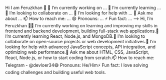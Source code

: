 Hi I am Feruzkhan 👋
🔭 I’m currently working on ...
🌱 I’m currently learning ...
👯 I’m looking to collaborate on ...
🤔 I’m looking for help with ...
💬 Ask me about ...
📫 How to reach me: ...
😄 Pronouns: ...
⚡ Fun fact: ... -->
Hi, I’m Feruzkhan 👋🔭 I’m currently working on learning and improving my skills in frontend and backend development, building full-stack web applications.🌱 I’m currently learning React, Node.js, and MongoDB.👯 I’m looking to collaborate on open-source projects or web development initiatives.🤔 I’m looking for help with advanced JavaScript concepts, API integration, and optimizing web performance.💬 Ask me about HTML, CSS, JavaScript, React, Node.js, or how to start coding from scratch.📫 How to reach me: Telegram - @devloer34😄 Pronouns: He/Him⚡ Fun fact: I love solving coding challenges and building useful web tools.
